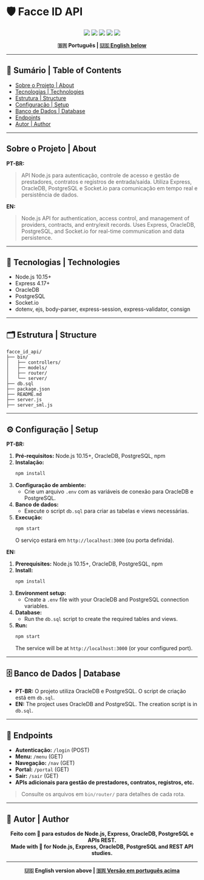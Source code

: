 # 🛡️ Facce ID API

<p align="center">
  <img src="https://img.shields.io/badge/Node.js-10.15.0-blue?style=for-the-badge&logo=node.js"/>
  <img src="https://img.shields.io/badge/Express-4.17.1-green?style=for-the-badge&logo=express"/>
  <img src="https://img.shields.io/badge/OracleDB-Database-orange?style=for-the-badge&logo=oracle"/>
  <img src="https://img.shields.io/badge/PostgreSQL-Database-blue?style=for-the-badge&logo=postgresql"/>
  <img src="https://img.shields.io/badge/Socket.io-2.2.0-black?style=for-the-badge&logo=socket.io"/>
</p>

<div align="center">
  <b>🇧🇷 Português | <a href="#english-version">🇺🇸 English below</a></b>
</div>

---

## 📑 Sumário | Table of Contents
- [Sobre o Projeto | About](#sobre-o-projeto--about)
- [Tecnologias | Technologies](#tecnologias--technologies)
- [Estrutura | Structure](#estrutura--structure)
- [Configuração | Setup](#configuração--setup)
- [Banco de Dados | Database](#banco-de-dados--database)
- [Endpoints](#endpoints)
- [Autor | Author](#autor--author)

---

## Sobre o Projeto | About

**PT-BR:**
> API Node.js para autenticação, controle de acesso e gestão de prestadores, contratos e registros de entrada/saída. Utiliza Express, OracleDB, PostgreSQL e Socket.io para comunicação em tempo real e persistência de dados. 

**EN:**
> Node.js API for authentication, access control, and management of providers, contracts, and entry/exit records. Uses Express, OracleDB, PostgreSQL, and Socket.io for real-time communication and data persistence.

---

## 🚀 Tecnologias | Technologies
- Node.js 10.15+
- Express 4.17+
- OracleDB
- PostgreSQL
- Socket.io
- dotenv, ejs, body-parser, express-session, express-validator, consign

---

## 🗂️ Estrutura | Structure
```
facce_id_api/
├── bin/
│   ├── controllers/
│   ├── models/
│   ├── router/
│   └── server/
├── db.sql
├── package.json
├── README.md
├── server.js
├── server_sml.js
```

---

## ⚙️ Configuração | Setup

**PT-BR:**
1. **Pré-requisitos:** Node.js 10.15+, OracleDB, PostgreSQL, npm
2. **Instalação:**
   ```bash
   npm install
   ```
3. **Configuração de ambiente:**
   - Crie um arquivo `.env` com as variáveis de conexão para OracleDB e PostgreSQL.
4. **Banco de dados:**
   - Execute o script `db.sql` para criar as tabelas e views necessárias.
5. **Execução:**
   ```bash
   npm start
   ```
   O serviço estará em `http://localhost:3000` (ou porta definida).

**EN:**
1. **Prerequisites:** Node.js 10.15+, OracleDB, PostgreSQL, npm
2. **Install:**
   ```bash
   npm install
   ```
3. **Environment setup:**
   - Create a `.env` file with your OracleDB and PostgreSQL connection variables.
4. **Database:**
   - Run the `db.sql` script to create the required tables and views.
5. **Run:**
   ```bash
   npm start
   ```
   The service will be at `http://localhost:3000` (or your configured port).

---

## 🗄️ Banco de Dados | Database
- **PT-BR:** O projeto utiliza OracleDB e PostgreSQL. O script de criação está em `db.sql`.
- **EN:** The project uses OracleDB and PostgreSQL. The creation script is in `db.sql`.

---

## 📡 Endpoints

- **Autenticação:** `/login` (POST)
- **Menu:** `/menu` (GET)
- **Navegação:** `/nav` (GET)
- **Portal:** `/portal` (GET)
- **Sair:** `/sair` (GET)
- **APIs adicionais para gestão de prestadores, contratos, registros, etc.**

> Consulte os arquivos em `bin/router/` para detalhes de cada rota.

---

## 👤 Autor | Author

<div align="center">
  <b>Feito com 💙 para estudos de Node.js, Express, OracleDB, PostgreSQL e APIs REST.<br/>
  Made with 💙 for Node.js, Express, OracleDB, PostgreSQL and REST API studies.</b>
</div>

---

<div align="center" id="english-version">
  <b>🇺🇸 English version above | <a href="#top">🇧🇷 Versão em português acima</a></b>
</div>
